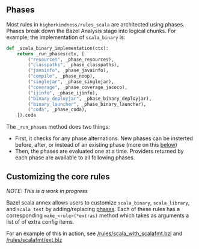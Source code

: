 ## Phases

Most rules in `higherkindness/rules_scala` are architected using phases. Phases break down the Bazel Analysis stage into logical chunks.
For example, the implementation of `scala_binary` is:

```python
def _scala_binary_implementation(ctx):
    return _run_phases(ctx, [
        ("resources", _phase_resources),
        ("classpaths", _phase_classpaths),
        ("javainfo", _phase_javainfo),
        ("compile", _phase_noop),
        ("singlejar", _phase_singlejar),
        ("coverage", _phase_coverage_jacoco),
        ("ijinfo", _phase_ijinfo),
        ("binary_deployjar", _phase_binary_deployjar),
        ("binary_launcher", _phase_binary_launcher),
        ("coda", _phase_coda),
    ]).coda
```
The `_run_phases` method does two things:

* First, it checks for any phase alternations. New phases can be insterted before, after, or instead of an existing phase (more on this [below](#customizing-the-core-rules))
* Then, the phases are evaluated one at a time. Providers returned by each phase are available to all following phases.

## Customizing the core rules

_NOTE: This is a work in progress_

Bazel scala annex allows users to customize `scala_binary`, `scala_library`, and `scala_test` by adding/replacing [phases](#phases).
Each of these rules has a corresponding `make_<rule>(*extras)` method which takes as arguments a list of of extra config items.

For an example of this in action, see [/rules/scala_with_scalafmt.bzl](/rules/scala_with_scalafmt.bzl) and [/rules/scalafmt/ext.blz](/rules/scalafmt/ext.bzl)